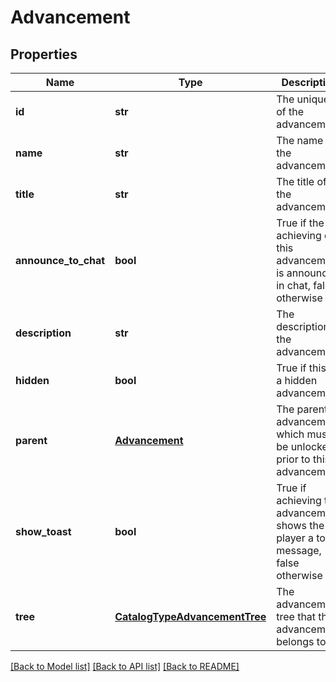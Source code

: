 # Advancement

## Properties
Name | Type | Description | Notes
------------ | ------------- | ------------- | -------------
**id** | **str** | The unique id of the advancement | 
**name** | **str** | The name of the advancement | 
**title** | **str** | The title of the advancement | 
**announce_to_chat** | **bool** | True if the achieving of this advancement is announced in chat, false otherwise | [optional] 
**description** | **str** | The description of the advancement | [optional] 
**hidden** | **bool** | True if this is a hidden advancement | [optional] 
**parent** | [**Advancement**](Advancement.md) | The parent advancement, which must be unlocked prior to this advancement | [optional] 
**show_toast** | **bool** | True if achieving this advancement shows the player a toast message, false otherwise | [optional] 
**tree** | [**CatalogTypeAdvancementTree**](CatalogTypeAdvancementTree.md) | The advancement tree that this advancement belongs to | [optional] 

[[Back to Model list]](../README.md#documentation-for-models) [[Back to API list]](../README.md#documentation-for-api-endpoints) [[Back to README]](../README.md)


